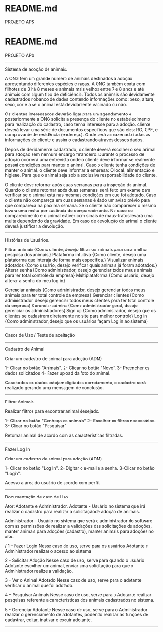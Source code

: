 # README.md
PROJETO APS

# README.md
PROJETO APS

____________________________________________________________________________________________________________________________________________________________________
Sistema de adoção de animais.

A ONG tem um grande número de animais destinados à adoção apresentando diferentes espécies e raças. A ONG também conta com filhotes de 3 há 8 meses e animais mais velhos entre 7 e 8 anos e até animais com algum tipo de deficiência. Todos os animais são devidamente cadastrados nobanco de dados contendo informações como: peso, altura, sexo, cor e a se o animal está devidamente vacinado ou não.

Os clientes interessados deverão ligar para um agendamento e posteriormente a ONG solicita a presença do cliente no estabelecimento para realização do cadastro, caso tenha interesse para a adoção.  cliente deverá levar uma série de documentos específicos que são eles: RG, CPF, e comprovante de residência (endereço). Onde será armazenado todas as informações do cliente e assim o cadastrando através desses dados.

Depois de devidamente cadastrado, o cliente deverá escolher o seu animal para adoção sem nenhum encargo financeiro. Durante o processo de adoção ocorrerá uma entrevista onde o cliente deve informar se realmente possui condições para manter o animal. Caso o cliente tenha condições de manter o animal, o cliente deve informar a empresa: O local, alimentação e higiene. Para que o animal seja sob a exclusiva responsabilidade do cliente.

O cliente deve retornar após duas semanas para a inspeção do animal. Quando o cliente retornar após duas semanas, será feito um exame para verificar 
se o animal está nas mesmas condições em que foi adotado. Caso o cliente não compareça em duas semanas é dado um aviso prévio para que compareça na próxima
semana. Se o cliente não comparecer o mesmo levará uma multa por ausência de comparecimento. No caso de comparecimento e o animal estiver com sinais de maus-tratos levará uma multa dependendo da gravidade. Em caso de devolução do animal o cliente deverá justificar a devolução.

____________________________________________________________________________________________________________________________________________________________________
Histórias de Usuários.

Filtrar animais {Como cliente, desejo filtrar os animais para uma melhor pesquisa dos animais.}
Plataforma intuitiva {Como cliente, desejo uma plataforma que interaja de forma mais especifica.}
Visualizar animais adotados {Como usuário, desejo verificar quais animais já foram adotados.}
Alterar senha {Como administrador, desejo gerenciar todos meus animais para ter total controle da empresa}
Multiplataforma {Como usuário, desejo alterar a senha do meu log in}

Gerenciar animais {Como administrador, desejo gerenciar todos meus animais para ter total controle da empresa}
Gerenciar clientes {Como administrador, desejo gerenciar todos meus clientes para ter total controle da empresa}
Gerenciar admins {Como administrador geral, desejo gerenciar os administradores}
Sign up {Como administrador, desejo que os clientes se cadastrem diretamente no site para melhor controle}
Log in {Como administrador,  desejo que os usuários façam Log in ao sistema}

____________________________________________________________________________________________________________________________________________________________________
Casos de Uso / Teste de aceitação

______________________________
Cadastro de Animal

Criar um cadastro de
animal para adoção (ADM)

1- Clicar no botão
"Animais".
2- Clicar no botão
"Novo".
3- Preencher os
dados solicitados
4- Fazer upload da
foto do animal.

Caso todos os dados
estejam digitados
corretamente, o cadastro
será realizado gerando
uma mensagem de
conclusão.
______________________________
Filtrar Animais

Realizar filtros para
encontrar animal
desejado.

1- Clicar no botão
"Conheça os
animais"
2- Escolher os filtros
necessários.
3- Clicar no botão
"Pesquisar"

Retornar animal de acordo
com as características
filtradas.
______________________________
Fazer Log In

Criar um cadastro de
animal para adoção (ADM)

1- Clicar no botão
"Log In".
2- Digitar o e-mail e a
senha.
3-Clicar no botão
"Login".

Acesso a área do usuário
de acordo com perfil.

____________________________________________________________________________________________________________________________________________________________________

Documentação de caso de Uso.

Ator: Adotante e Administrador.
Adotante - Usuário no sistema que irá realizar o cadastro para realizar a solicitaçãode adoção de animais.

Administrador – Usuário no sistema que será o administrador do software com as
permissões de realizar a validações das solicitações de adoções, manter animais
para adoções (cadastro), manter animais para adoções no site.

/
1 – Fazer Login 
Nesse caso de uso, serve para os usuários Adotante e Administrador realizar
o acesso ao sistema

2 - Solicitar Adoção
Nesse caso de uso, serve para quando o usuário Adotante escolher um animal,
enviar uma solicitação para que o Administrador realize a validação.

3 - Ver o Animal Adotado
Nesse caso de uso, serve para o adotante verificar o animal que foi adotado. 

4 – Pesquisar Animais
Nesse caso de uso, serve para o Adotante realizar pesquisas referente a
características dos animais cadastrados no sistema.

5 - Gerenciar Adotante
Nesse caso de uso, serve para o Administrador realizar o gerenciamento de
adotantes, podendo realizar as funções de cadastrar, editar, inativar e excuir
adotante. 

____________________________________________________________________________________________________________________________________________________________________

